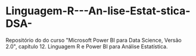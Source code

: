 # Linguagem-R---An-lise-Estat-stica-DSA-
Repositório do do curso "Microsoft Power BI para Data Science, Versão 2.0", capítulo 12. Linguagem R e Power BI para Análise Estatística.

